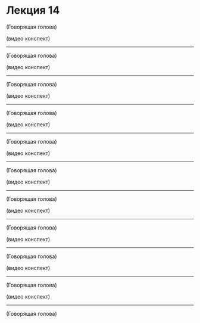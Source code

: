 # Лекция 14

(Говорящая голова)



(видео конспект)



----------------------------------------------------------------

(Говорящая голова)



(видео конспект)



----------------------------------------------------------------

(Говорящая голова)



(видео конспект)



----------------------------------------------------------------

(Говорящая голова)



(видео конспект)



----------------------------------------------------------------

(Говорящая голова)



(видео конспект)



----------------------------------------------------------------

(Говорящая голова)



(видео конспект)



----------------------------------------------------------------

(Говорящая голова)



(видео конспект)



----------------------------------------------------------------

(Говорящая голова)



(видео конспект)



----------------------------------------------------------------

(Говорящая голова)



(видео конспект)



----------------------------------------------------------------

(Говорящая голова)



(видео конспект)



----------------------------------------------------------------

(Говорящая голова)
